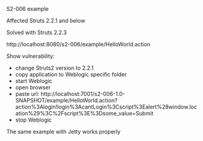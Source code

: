 S2-006 example

Affected Struts 2.2.1 and below

Solved with Struts 2.2.3

http://localhost:8080/s2-006/example/HelloWorld.action

Show vulnerability:
- change Struts2 version to 2.2.1
- copy application to Weblogic specific folder
- start Weblogic
- open browser
- paste url: http://localhost:7001/s2-006-1.0-SNAPSHOT/example/HelloWorld.action?action%3Alogin!login%3AcantLogin%3Cscript%3Ealert%28window.location%29%3C%2Fscript%3E%3Dsome_value=Submit
- stop Weblogic

The same example with Jetty works properly

